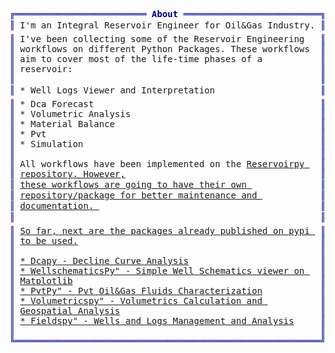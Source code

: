 <pre style="font-family:Menlo,'DejaVu Sans Mono',consolas,'Courier New',monospace"><span style="color: #000080; text-decoration-color: #000080">╔═════════════════════════ </span><span style="color: #000080; text-decoration-color: #000080; font-weight: bold">About</span><span style="color: #000080; text-decoration-color: #000080"> ══════════════════════════╗</span> Santiago Cuervo                  
<span style="color: #000080; text-decoration-color: #000080">║</span> I&#x27;m an Integral Reservoir Engineer for Oil&amp;Gas Industry. <span style="color: #000080; text-decoration-color: #000080">║</span> <span style="color: #008000; text-decoration-color: #008000">┣━━ </span>🛢 Integral Reservoir Engineer
<span style="color: #000080; text-decoration-color: #000080">║</span> I&#x27;ve been collecting some of the Reservoir Engineering   <span style="color: #000080; text-decoration-color: #000080">║</span> <span style="color: #008000; text-decoration-color: #008000">┃   ┣━━ </span>🗼 Simulation            
<span style="color: #000080; text-decoration-color: #000080">║</span> workflows on different Python Packages. These workflows  <span style="color: #000080; text-decoration-color: #000080">║</span> <span style="color: #008000; text-decoration-color: #008000">┃   ┣━━ </span>🗼 Forecasting           
<span style="color: #000080; text-decoration-color: #000080">║</span> aim to cover most of the life-time phases of a           <span style="color: #000080; text-decoration-color: #000080">║</span> <span style="color: #008000; text-decoration-color: #008000">┃   ┣━━ </span>🗼 Reserves Portfolio    
<span style="color: #000080; text-decoration-color: #000080">║</span> reservoir:                                               <span style="color: #000080; text-decoration-color: #000080">║</span> <span style="color: #008000; text-decoration-color: #008000">┃   ┣━━ </span>🗼 Well Testing          
<span style="color: #000080; text-decoration-color: #000080">║</span>                                                          <span style="color: #000080; text-decoration-color: #000080">║</span> <span style="color: #008000; text-decoration-color: #008000">┃   ┗━━ </span>🗼 Proyects Evaluation   
<span style="color: #000080; text-decoration-color: #000080">║</span> * Well Logs Viewer and Interpretation                    <span style="color: #000080; text-decoration-color: #000080">║</span> <span style="color: #008000; text-decoration-color: #008000">┗━━ </span>💻 Developer                 
<span style="color: #000080; text-decoration-color: #000080">║</span> * Dca Forecast                                           <span style="color: #000080; text-decoration-color: #000080">║</span> <span style="color: #008000; text-decoration-color: #008000">    ┣━━ </span>🐍 Python                
<span style="color: #000080; text-decoration-color: #000080">║</span> * Volumetric Analysis                                    <span style="color: #000080; text-decoration-color: #000080">║</span> <span style="color: #008000; text-decoration-color: #008000">    ┃   ┣━━ </span>🌟<a href="https://github.com/scuervo91/fieldspy">Fieldspy</a>           
<span style="color: #000080; text-decoration-color: #000080">║</span> * Material Balance                                       <span style="color: #000080; text-decoration-color: #000080">║</span> <span style="color: #008000; text-decoration-color: #008000">    ┃   ┣━━ </span>🌟<a href="https://github.com/scuervo91/dcapy">Dcapy</a>              
<span style="color: #000080; text-decoration-color: #000080">║</span> * Pvt                                                    <span style="color: #000080; text-decoration-color: #000080">║</span> <span style="color: #008000; text-decoration-color: #008000">    ┃   ┣━━ </span>🌟<a href="https://github.com/scuervo91/wellschematicspy">WellschematicsPy</a>   
<span style="color: #000080; text-decoration-color: #000080">║</span> * Simulation                                             <span style="color: #000080; text-decoration-color: #000080">║</span> <span style="color: #008000; text-decoration-color: #008000">    ┃   ┣━━ </span>🌟<a href="https://github.com/scuervo91/volumetricspy">Volumetricspy</a>      
<span style="color: #000080; text-decoration-color: #000080">║</span>                                                          <span style="color: #000080; text-decoration-color: #000080">║</span> <span style="color: #008000; text-decoration-color: #008000">    ┃   ┣━━ </span>🌟<a href="https://github.com/scuervo91/krpy">Krpy</a>               
<span style="color: #000080; text-decoration-color: #000080">║</span> All workflows have been implemented on the <a href="https://github.com/scuervo91/reservoirpy">Reservoirpy </a>  <span style="color: #000080; text-decoration-color: #000080">║</span> <span style="color: #008000; text-decoration-color: #008000">    ┃   ┣━━ </span>🌟<a href="https://github.com/scuervo91/pvtpy">pvtpy</a>              
<span style="color: #000080; text-decoration-color: #000080">║</span> <a href="https://github.com/scuervo91/reservoirpy">repository. However,</a>                                     <span style="color: #000080; text-decoration-color: #000080">║</span> <span style="color: #008000; text-decoration-color: #008000">    ┃   ┣━━ </span>🔥<a href="https://github.com/scuervo91/resimpy">resimpy (On Dev)</a>   
<span style="color: #000080; text-decoration-color: #000080">║</span> <a href="https://github.com/scuervo91/reservoirpy">these workflows are going to have their own </a>             <span style="color: #000080; text-decoration-color: #000080">║</span> <span style="color: #008000; text-decoration-color: #008000">    ┃   ┣━━ </span>🔥<a href="https://github.com/scuervo91/decisionpy">decisionpy (On Dev)</a>
<span style="color: #000080; text-decoration-color: #000080">║</span> <a href="https://github.com/scuervo91/reservoirpy">repository/package for better maintenance and </a>           <span style="color: #000080; text-decoration-color: #000080">║</span> <span style="color: #008000; text-decoration-color: #008000">    ┃   ┗━━ </span>🔥<a href="https://github.com/scuervo91/flowpy">flowpy (On Dev)</a>    
<span style="color: #000080; text-decoration-color: #000080">║</span> <a href="https://github.com/scuervo91/reservoirpy">documentation. </a>                                          <span style="color: #000080; text-decoration-color: #000080">║</span> <span style="color: #008000; text-decoration-color: #008000">    ┣━━ </span>🐋 Docker/Compose/Swarm  
<span style="color: #000080; text-decoration-color: #000080">║</span>                                                          <span style="color: #000080; text-decoration-color: #000080">║</span> <span style="color: #008000; text-decoration-color: #008000">    ┣━━ </span>🗄 Databases              
<span style="color: #000080; text-decoration-color: #000080">║</span> <a href="https://github.com/scuervo91/reservoirpy">So far, next are the packages already published on pypi </a> <span style="color: #000080; text-decoration-color: #000080">║</span> <span style="color: #008000; text-decoration-color: #008000">    ┗━━ </span>☁ WebApps/APIs           
<span style="color: #000080; text-decoration-color: #000080">║</span> <a href="https://github.com/scuervo91/reservoirpy">to be used.</a>                                              <span style="color: #000080; text-decoration-color: #000080">║</span>                                  
<span style="color: #000080; text-decoration-color: #000080">║</span>                                                          <span style="color: #000080; text-decoration-color: #000080">║</span>                                  
<span style="color: #000080; text-decoration-color: #000080">║</span> <a href="https://github.com/scuervo91/reservoirpy">* </a><a href="https://github.com/scuervo91/dcapy">Dcapy - Decline Curve Analysis</a>                         <span style="color: #000080; text-decoration-color: #000080">║</span>                                  
<span style="color: #000080; text-decoration-color: #000080">║</span> <a href="https://github.com/scuervo91/dcapy">* </a><a href="https://github.com/scuervo91/wellschematicspy">WellschematicsPy&quot; - Simple Well Schematics viewer on </a>  <span style="color: #000080; text-decoration-color: #000080">║</span>                                  
<span style="color: #000080; text-decoration-color: #000080">║</span> <a href="https://github.com/scuervo91/wellschematicspy">Matplotlib</a>                                               <span style="color: #000080; text-decoration-color: #000080">║</span>                                  
<span style="color: #000080; text-decoration-color: #000080">║</span> <a href="https://github.com/scuervo91/wellschematicspy">* </a><a href="https://github.com/scuervo91/pvtpy">PvtPy&quot; - Pvt Oil&amp;Gas Fluids Characterization</a>           <span style="color: #000080; text-decoration-color: #000080">║</span>                                  
<span style="color: #000080; text-decoration-color: #000080">║</span> <a href="https://github.com/scuervo91/pvtpy">* </a><a href="https://github.com/scuervo91/volumetricspy">Volumetricspy&quot; - Volumetrics Calculation and </a>          <span style="color: #000080; text-decoration-color: #000080">║</span>                                  
<span style="color: #000080; text-decoration-color: #000080">║</span> <a href="https://github.com/scuervo91/volumetricspy">Geospatial Analysis</a>                                      <span style="color: #000080; text-decoration-color: #000080">║</span>                                  
<span style="color: #000080; text-decoration-color: #000080">║</span> <a href="https://github.com/scuervo91/volumetricspy">* </a><a href="https://github.com/scuervo91/fieldspy">Fieldspy&quot; - Wells and Logs Management and Analysis</a>     <span style="color: #000080; text-decoration-color: #000080">║</span>                                  
<span style="color: #000080; text-decoration-color: #000080">║</span>                                                          <span style="color: #000080; text-decoration-color: #000080">║</span>                                  
<span style="color: #000080; text-decoration-color: #000080">╚══════════════════════════════════════════════════════════╝</span>                                  
</pre>
